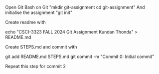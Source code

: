 Open Git Bash on Git 
"mkdir git-assignment
cd git-assignment"
And initialise the assignment
"git init"

Create readme with

echo "CSCI-3323 FALL 2024
Git Assignment
Kundan Thonda" > README.md

Create STEPS.md and commit with

git add README.md STEPS.md
git commit -m "Commit 0: Initial commit"

Repeat this step for commit 2


